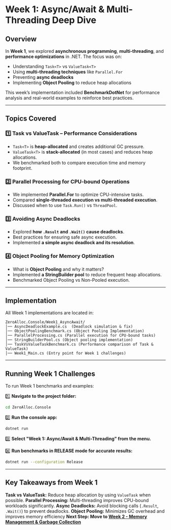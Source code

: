 # Week 1: Async/Await & Multi-Threading Deep Dive

## Overview
In **Week 1**, we explored **asynchronous programming**, **multi-threading**, and **performance optimizations** in .NET. The focus was on:
- Understanding `Task<T>` vs `ValueTask<T>`
- Using **multi-threading techniques** like `Parallel.For`
- Preventing **async deadlocks**
- Implementing **Object Pooling** to reduce heap allocations

This week’s implementation included **BenchmarkDotNet** for performance analysis and real-world examples to reinforce best practices.

---

## Topics Covered

### **1️⃣ Task vs ValueTask – Performance Considerations**
- `Task<T>` is **heap-allocated** and creates additional GC pressure.
- `ValueTask<T>` is **stack-allocated** (in most cases) and reduces heap allocations.
- We benchmarked both to compare execution time and memory footprint.

### **2️⃣ Parallel Processing for CPU-bound Operations**
- We implemented **Parallel.For** to optimize CPU-intensive tasks.
- Compared **single-threaded execution vs multi-threaded execution**.
- Discussed when to use `Task.Run()` vs `ThreadPool`.

### **3️⃣ Avoiding Async Deadlocks**
- Explored **how `.Result` and `.Wait()` cause deadlocks**.
- Best practices for ensuring safe async execution.
- Implemented **a simple async deadlock and its resolution**.

### **4️⃣ Object Pooling for Memory Optimization**
- What is **Object Pooling** and why it matters?
- Implemented **a StringBuilder pool** to reduce frequent heap allocations.
- Benchmarked Object Pooling vs Non-Pooled execution.

---

## Implementation
All Week 1 implementations are located in:
```
ZeroAlloc.Console/Week1_AsyncAwait/
│── AsyncDeadlockExample.cs  (Deadlock simulation & fix)
│── ObjectPoolingBenchmark.cs (Object Pooling Implementation)
│── ParallelProcessing.cs (Parallel execution for CPU-bound tasks)
│── StringBuilderPool.cs (Object pooling implementation)
│── TaskVsValueTaskBenchmark.cs (Performance comparison of Task & ValueTask)
│── Week1_Main.cs (Entry point for Week 1 challenges)
```

---

## Running Week 1 Challenges
To run Week 1 benchmarks and examples:

1️⃣ **Navigate to the project folder:**
```sh
cd ZeroAlloc.Console
```

2️⃣ **Run the console app:**
```sh
dotnet run
```
3️⃣ **Select "Week 1: Async/Await & Multi-Threading" from the menu.**

4️⃣ **Run benchmarks in RELEASE mode for accurate results:**
```sh
dotnet run --configuration Release
```

---

## Key Takeaways from Week 1
**Task vs ValueTask:** Reduce heap allocation by using `ValueTask` when possible.
**Parallel Processing:** Multi-threading improves CPU-bound workloads significantly.
**Async Deadlocks:** Avoid blocking calls (`.Result`, `.Wait()`) to prevent deadlocks.
**Object Pooling:** Minimizes GC overhead and improves memory efficiency
**Next Step: Move to [Week 2 - Memory Management & Garbage Collection](../docs/Week2_README.md)**

